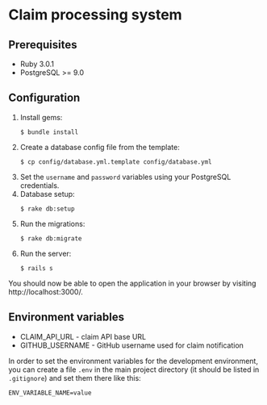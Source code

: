 # Claim processing system

## Prerequisites

* Ruby 3.0.1
* PostgreSQL >= 9.0

## Configuration

1. Install gems:
   ```
   $ bundle install
   ```
2. Create a database config file from the template:
   ```
   $ cp config/database.yml.template config/database.yml
   ```
3. Set the `username` and `password` variables using
   your PostgreSQL credentials.
4. Database setup:
   ```
   $ rake db:setup
   ```
5. Run the migrations:
   ```
   $ rake db:migrate
   ```
6. Run the server:
   ```
   $ rails s
   ```

You should now be able to open the application in your browser by visiting http://localhost:3000/.

## Environment variables

* CLAIM_API_URL - claim API base URL
* GITHUB_USERNAME - GitHub username used for claim notification

In order to set the environment variables for the development environment,
you can create a file `.env` in the main project directory (it should be listed in `.gitignore`)
and set them there like this:

```
ENV_VARIABLE_NAME=value
```
